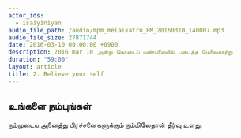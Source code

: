 ```yaml
---
actor_ids:
  - isaiyiniyan
audio_file_path: /audio/mpm_melaikatru_FM_20160310_140007.mp3
audio_file_size: 27871744
date: 2016-03-10 00:00:00 +0900
description: 2016 mar 10 அன்று கொடைப் பண்பலையில் படைத்த மேலைகாற்று
duration: "59:00"
layout: article
title: 2. Believe your self
---
```


## உங்களை நம்புங்கள்

நம்முடைய அனைத்து பிரச்சனைகளுக்கும் நம்மிலேதான் தீர்வு உளது.
